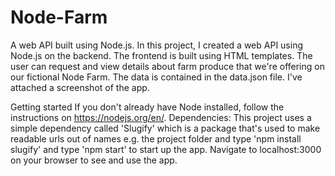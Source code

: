 # Node-Farm
A web API built using Node.js.
In this project, I created a web API using Node.js on the backend. The frontend is built using HTML templates. The user can request and view details about farm produce that we're offering on our fictional Node Farm.
The data is contained in the data.json file.
I've attached a screenshot of the app.

Getting started
If you don't already have Node installed, follow the instructions on https://nodejs.org/en/.
Dependencies: This project uses a simple dependency called 'Slugify' which is a package that's used to make readable urls out of names e.g. the 
project folder and type 'npm install slugify'
and type 'npm start' to start up the app. Navigate to localhost:3000 on your browser to see and use the app.


